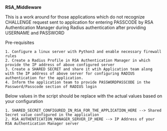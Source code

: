 **RSA_Middleware**

This is a work around for those applications which do not recognize CHALLENGE request sent to application for entering PASSCODE by RSA Authentication Manager during Radius authentication after providing USERNAME and PASSWORD

Pre-requisites

    1. Configure a linux server with Python3 and enable necessary firewall rules 
    2. Create a Radius Profile in RSA Authentication Manager in which provide the IP address of above configured server 
    3. Create a SHARED SECRET and share it wtih Application team along with the IP address of above server for configuring RADIUS authentication for the application. 
    4. Inform the application team to provide PASSWORDPASSCODE in the Password/Passcode section of RADIUS login 

Below values in the script should be replace with the actual values based on your configuration

    1. SHARED_SECRET_CONFIGURED_IN_RSA_FOR_THE_APPLICATION_HERE --> Shared Secret value configured in the application 
    2. RSA_AUTHENTICATION_MANAGER_SERVER_IP_HERE --> IP Address of your RSA Authentication Manager server 
